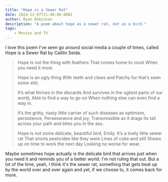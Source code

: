 ```yaml
---
title: "Hope is a Sewer Rat"
date: 2024-12-07T21:46:00.000Z
author: Ryan Robinson
description: "A poem about hope as a sewer rat, not as a bird."
tags:
    - Movies and TV
---
```


I love this poem I've seen go around social media a couple of times, called Hope is a Sewer Rat by Caitlin Seida.

> Hope is not the thing with feathers
That comes home to roost
When you need it most.
>
> Hope is an ugly thing
With teeth and claws and
Patchy fur that’s seen some shit.
>
> It’s what thrives in the discards
And survives in the ugliest parts of our world,
Able to find a way to go on
When nothing else can even find a way in.
>
> It’s the gritty, nasty little carrier of such
diseases as
optimism, persistence,
Perseverance and joy,
Transmissible as it drags its tail across
your path
and
bites you in the ass.
>
> Hope is not some delicate, beautiful bird,
Emily.
It’s a lowly little sewer rat
That snorts pesticides like they were
Lines of coke and still
Shows up on time to work the next day
Looking no worse for wear.

Maybe sometimes hope actually is the delicate bird that arrives just when you need it and reminds you of a better world. I'm not ruling that out. But a lot of the time, yeah, I think it's the sewer rat, something that gets beat up by the world over and over again and yet, if we choose to, it comes back for more.

